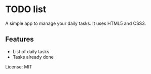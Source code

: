 # TODO list
A simple app to manage your daily tasks.
It uses HTML5 and CSS3.

## Features
* List of daily tasks
* Tasks already done

License: MIT
